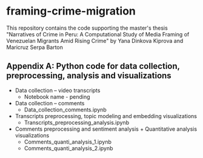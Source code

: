 # framing-crime-migration
This repository contains the code supporting the master's thesis "Narratives of Crime in Peru: A Computational Study of Media Framing of Venezuelan Migrants Amid Rising Crime" by Yana Dinkova Kiprova and Maricruz Serpa Barton

## Appendix A: Python code for data collection, preprocessing, analysis and visualizations
- Data collection – video transcripts
  - Notebook name - pending
- Data collection – comments
  - Data_collection_comments.ipynb
- Transcripts preprocessing, topic modeling and embedding visualizations
  - Transcripts_preprocessing_analysis.ipynb
- Comments preprocessing and sentiment analysis + Quantitative analysis visualizations
  - Comments_quanti_analysis_1.ipynb
  - Comments_quanti_analysis_2.ipynb
